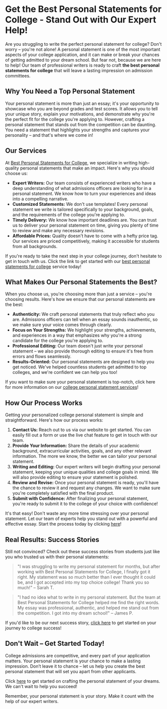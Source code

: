# Get the Best Personal Statements for College - Stand Out with Our Expert Help!

Are you struggling to write the perfect personal statement for college? Don't worry – you're not alone! A personal statement is one of the most important aspects of your college application, and it can make or break your chances of getting admitted to your dream school. But fear not, because we are here to help! Our team of professional writers is ready to craft **the best personal statements for college** that will leave a lasting impression on admission committees.

## Why You Need a Top Personal Statement

Your personal statement is more than just an essay; it's your opportunity to showcase who you are beyond grades and test scores. It allows you to tell your unique story, explain your motivations, and demonstrate why you're the perfect fit for the college you're applying to. However, crafting a personal statement that stands out from the competition can be daunting. You need a statement that highlights your strengths and captures your personality – and that's where we come in!

## Our Services

At [Best Personal Statements for College](https://tinyurl.com/topessay?keyword=best+personal+statements+for+college), we specialize in writing high-quality personal statements that make an impact. Here's why you should choose us:

- **Expert Writers:** Our team consists of experienced writers who have a deep understanding of what admissions officers are looking for in a personal statement. We know how to turn your experiences and ideas into a compelling narrative.
- **Customized Statements:** We don't use templates! Every personal statement we write is tailored specifically to your background, goals, and the requirements of the college you're applying to.
- **Timely Delivery:** We know how important deadlines are. You can trust us to deliver your personal statement on time, giving you plenty of time to review and make any necessary revisions.
- **Affordable Prices:** Quality doesn't have to come with a hefty price tag. Our services are priced competitively, making it accessible for students from all backgrounds.

If you're ready to take the next step in your college journey, don't hesitate to get in touch with us. Click the link to get started with our [best personal statements for college](https://tinyurl.com/topessay?keyword=best+personal+statements+for+college) service today!

## What Makes Our Personal Statements the Best?

When you choose us, you're choosing more than just a service – you're choosing results. Here's how we ensure that our personal statements are the best:

- **Authenticity:** We craft personal statements that truly reflect who you are. Admissions officers can tell when an essay sounds inauthentic, so we make sure your voice comes through clearly.
- **Focus on Your Strengths:** We highlight your strengths, achievements, and experiences in a way that emphasizes why you're a strong candidate for the college you're applying to.
- **Professional Editing:** Our team doesn't just write your personal statement – we also provide thorough editing to ensure it's free from errors and flows seamlessly.
- **Results-Oriented:** Our personal statements are designed to help you get noticed. We've helped countless students get admitted to top colleges, and we're confident we can help you too!

If you want to make sure your personal statement is top-notch, click here for more information on our [college personal statement services](https://tinyurl.com/topessay?keyword=best+personal+statements+for+college)!

## How Our Process Works

Getting your personalized college personal statement is simple and straightforward. Here's how our process works:

1. **Contact Us:** Reach out to us via our website to get started. You can easily fill out a form or use the live chat feature to get in touch with our team.
2. **Provide Your Information:** Share the details of your academic background, extracurricular activities, goals, and any other relevant information. The more we know, the better we can tailor your personal statement.
3. **Writing and Editing:** Our expert writers will begin drafting your personal statement, keeping your unique qualities and college goals in mind. We will also provide editing to ensure your statement is polished.
4. **Review and Revise:** Once your personal statement is ready, you'll have the chance to review it and request any changes. We want to make sure you're completely satisfied with the final product.
5. **Submit with Confidence:** After finalizing your personal statement, you're ready to submit it to the college of your choice with confidence!

It's that easy! Don't waste any more time stressing over your personal statement. Let our team of experts help you stand out with a powerful and effective essay. Start the process today by clicking [here](https://tinyurl.com/topessay?keyword=best+personal+statements+for+college)!

## Real Results: Success Stories

Still not convinced? Check out these success stories from students just like you who trusted us with their personal statements:

> "I was struggling to write my personal statement for months, but after working with Best Personal Statements for College, I finally got it right. My statement was so much better than I ever thought it could be, and I got accepted into my top choice college! Thank you so much!" – Sarah T.

> "I had no idea what to write in my personal statement. But the team at Best Personal Statements for College helped me find the right words. My essay was professional, authentic, and helped me stand out from the competition. I got into my dream school!" – James P.

If you'd like to be our next success story, [click here](https://tinyurl.com/topessay?keyword=best+personal+statements+for+college) to get started on your journey to college success!

## Don't Wait – Get Started Today!

College admissions are competitive, and every part of your application matters. Your personal statement is your chance to make a lasting impression. Don’t leave it to chance – let us help you create the best personal statement that will set you apart from other applicants.

Click [here](https://tinyurl.com/topessay?keyword=best+personal+statements+for+college) to get started on crafting the personal statement of your dreams. We can't wait to help you succeed!

Remember, your personal statement is your story. Make it count with the help of our expert writers.
